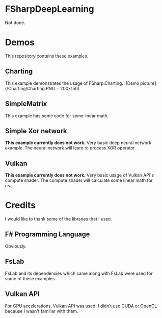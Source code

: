 # FSharpDeepLearning
Not done.

# Demos
This repository contains these examples.

## Charting
This example demonstrates the usage of FSharp.Charting.
![Demo picture](/Charting/Charting.PNG = 200x150)

## SimpleMatrix
This example has some code for some linear math.

## Simple Xor network
**This example currently does not work.**
Very basic deep neural network example.
The neural network will learn to process XOR operator.

## Vulkan
**This example currently does not work.**
Very basic usage of Vulkan API's compute shader.
The compute shader will calculate some linear math for us.

# Credits
I would like to thank some of the libraries that I used.

## F# Programming Language
Obviously.

## FsLab
FsLab and its dependencies which came along with FsLab were used for some of these examples.

## Vulkan API
For GPU accelerations, Vulkan API was used. I didn't use CUDA or OpenCL because I wasn't familiar with them.
